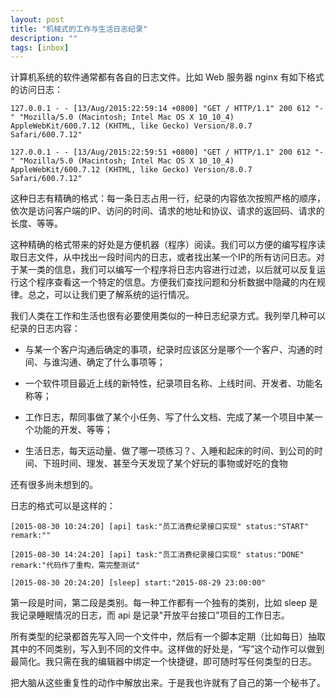 ```yaml
---
layout: post
title: "机械式的工作与生活日志纪录"
description: ""
tags: [inbox]
---
```



计算机系统的软件通常都有各自的日志文件。比如 Web 服务器 nginx 有如下格式的访问日志：

```
127.0.0.1 - - [13/Aug/2015:22:59:14 +0800] "GET / HTTP/1.1" 200 612 "-" "Mozilla/5.0 (Macintosh; Intel Mac OS X 10_10_4) AppleWebKit/600.7.12 (KHTML, like Gecko) Version/8.0.7 Safari/600.7.12"
```
```
127.0.0.1 - - [13/Aug/2015:22:59:51 +0800] "GET / HTTP/1.1" 200 612 "-" "Mozilla/5.0 (Macintosh; Intel Mac OS X 10_10_4) AppleWebKit/600.7.12 (KHTML, like Gecko) Version/8.0.7 Safari/600.7.12"
```



这种日志有精确的格式：每一条日志占用一行，纪录的内容依次按照严格的顺序，依次是访问客户端的IP、访问的时间、请求的地址和协议、请求的返回码、请求的长度、等等。

这种精确的格式带来的好处是方便机器（程序）阅读。我们可以方便的编写程序读取日志文件，从中找出一段时间内的日志，或者找出某一个IP的所有访问日志。对于某一类的信息，我们可以编写一个程序将日志内容进行过滤，以后就可以反复运行这个程序查看这一个特定的信息。方便我们查找问题和分析数据中隐藏的内在规律。总之，可以让我们更了解系统的运行情况。

我们人类在工作和生活也很有必要使用类似的一种日志纪录方式。我列举几种可以纪录的日志内容：

- 与某一个客户沟通后确定的事项，纪录时应该区分是哪个一个客户、沟通的时间、与谁沟通、确定了什么事项等；

- 一个软件项目最近上线的新特性，纪录项目名称、上线时间、开发者、功能名称等；

- 工作日志，帮同事做了某个小任务、写了什么文档、完成了某一个项目中某一个功能的开发、等等；

- 生活日志，每天运动量、做了哪一项练习？、入睡和起床的时间、到公司的时间、下班时间、理发、甚至今天发现了某个好玩的事物或好吃的食物

还有很多尚未想到的。

日志的格式可以是这样的：

```
[2015-08-30 10:24:20] [api] task:"员工消费纪录接口实现" status:"START" remark:""
```
```
[2015-08-30 14:24:20] [api] task:"员工消费纪录接口实现" status:"DONE" remark:"代码作了重构，需完整测试"
```
```
[2015-08-30 20:24:20] [sleep] start:"2015-08-29 23:00:00"
```

第一段是时间，第二段是类别。每一种工作都有一个独有的类别，比如 sleep 是我记录睡眠情况的日志，而 api 是记录"开放平台接口"项目的工作日志。

所有类型的纪录都首先写入同一个文件中，然后有一个脚本定期（比如每日）抽取其中的不同类别，写入到不同的文件中。这样做的好处是，“写”这个动作可以做到最简化。我只需在我的编辑器中绑定一个快捷键，即可随时写任何类型的日志。

把大脑从这些重复性的动作中解放出来。于是我也许就有了自己的第一个秘书了。
